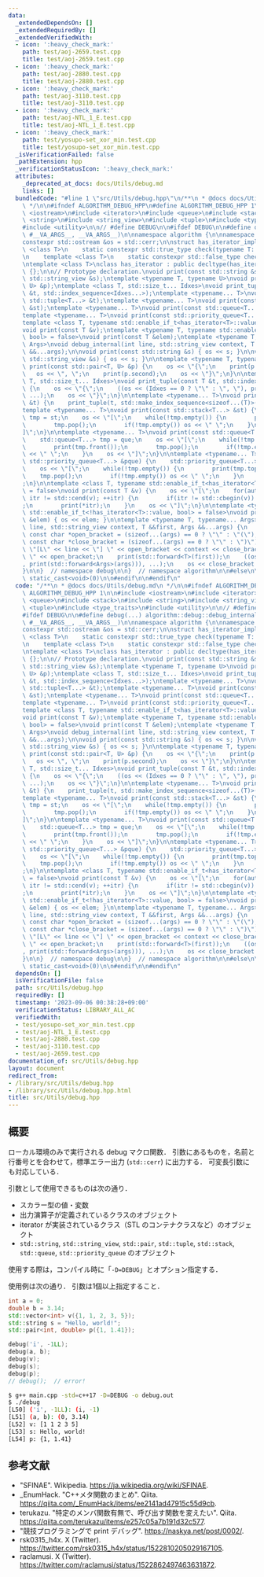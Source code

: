 ```yaml
---
data:
  _extendedDependsOn: []
  _extendedRequiredBy: []
  _extendedVerifiedWith:
  - icon: ':heavy_check_mark:'
    path: test/aoj-2659.test.cpp
    title: test/aoj-2659.test.cpp
  - icon: ':heavy_check_mark:'
    path: test/aoj-2880.test.cpp
    title: test/aoj-2880.test.cpp
  - icon: ':heavy_check_mark:'
    path: test/aoj-3110.test.cpp
    title: test/aoj-3110.test.cpp
  - icon: ':heavy_check_mark:'
    path: test/aoj-NTL_1_E.test.cpp
    title: test/aoj-NTL_1_E.test.cpp
  - icon: ':heavy_check_mark:'
    path: test/yosupo-set_xor_min.test.cpp
    title: test/yosupo-set_xor_min.test.cpp
  _isVerificationFailed: false
  _pathExtension: hpp
  _verificationStatusIcon: ':heavy_check_mark:'
  attributes:
    _deprecated_at_docs: docs/Utils/debug.md
    links: []
  bundledCode: "#line 1 \"src/Utils/debug.hpp\"\n/**\n * @docs docs/Utils/debug.md\n\
    \ */\n\n#ifndef ALGORITHM_DEBUG_HPP\n#define ALGORITHM_DEBUG_HPP 1\n\n#include\
    \ <iostream>\n#include <iterator>\n#include <queue>\n#include <stack>\n#include\
    \ <string>\n#include <string_view>\n#include <tuple>\n#include <type_traits>\n\
    #include <utility>\n\n// #define DEBUG\n\n#ifdef DEBUG\n\n#define debug(...) algorithm::debug::debug_internal(__LINE__,\
    \ #__VA_ARGS__, __VA_ARGS__)\n\nnamespace algorithm {\n\nnamespace debug {\n\n\
    constexpr std::ostream &os = std::cerr;\n\nstruct has_iterator_impl {\n    template\
    \ <class T>\n    static constexpr std::true_type check(typename T::iterator *);\n\
    \n    template <class T>\n    static constexpr std::false_type check(...);\n};\n\
    \ntemplate <class T>\nclass has_iterator : public decltype(has_iterator_impl::check<T>(nullptr))\
    \ {};\n\n// Prototype declaration.\nvoid print(const std::string &s);\nvoid print(const\
    \ std::string_view &s);\ntemplate <typename T, typename U>\nvoid print(const std::pair<T,\
    \ U> &p);\ntemplate <class T, std::size_t... Idxes>\nvoid print_tuple(const T\
    \ &t, std::index_sequence<Idxes...>);\ntemplate <typename... T>\nvoid print(const\
    \ std::tuple<T...> &t);\ntemplate <typename... T>\nvoid print(const std::stack<T...>\
    \ &st);\ntemplate <typename... T>\nvoid print(const std::queue<T...> &que);\n\
    template <typename... T>\nvoid print(const std::priority_queue<T...> &pque);\n\
    template <class T, typename std::enable_if_t<has_iterator<T>::value, bool> = false>\n\
    void print(const T &v);\ntemplate <typename T, typename std::enable_if_t<!has_iterator<T>::value,\
    \ bool> = false>\nvoid print(const T &elem);\ntemplate <typename T, typename...\
    \ Args>\nvoid debug_internal(int line, std::string_view context, T &&first, Args\
    \ &&...args);\n\nvoid print(const std::string &s) { os << s; }\n\nvoid print(const\
    \ std::string_view &s) { os << s; }\n\ntemplate <typename T, typename U>\nvoid\
    \ print(const std::pair<T, U> &p) {\n    os << \"{\";\n    print(p.first);\n \
    \   os << \", \";\n    print(p.second);\n    os << \"}\";\n}\n\ntemplate <class\
    \ T, std::size_t... Idxes>\nvoid print_tuple(const T &t, std::index_sequence<Idxes...>)\
    \ {\n    os << \"{\";\n    ((os << (Idxes == 0 ? \"\" : \", \"), print(std::get<Idxes>(t))),\
    \ ...);\n    os << \"}\";\n}\n\ntemplate <typename... T>\nvoid print(const std::tuple<T...>\
    \ &t) {\n    print_tuple(t, std::make_index_sequence<sizeof...(T)>());\n}\n\n\
    template <typename... T>\nvoid print(const std::stack<T...> &st) {\n    std::stack<T...>\
    \ tmp = st;\n    os << \"[\";\n    while(!tmp.empty()) {\n        print(tmp.top());\n\
    \        tmp.pop();\n        if(!tmp.empty()) os << \" \";\n    }\n    os << \"\
    ]\";\n}\n\ntemplate <typename... T>\nvoid print(const std::queue<T...> &que) {\n\
    \    std::queue<T...> tmp = que;\n    os << \"[\";\n    while(!tmp.empty()) {\n\
    \        print(tmp.front());\n        tmp.pop();\n        if(!tmp.empty()) os\
    \ << \" \";\n    }\n    os << \"]\";\n}\n\ntemplate <typename... T>\nvoid print(const\
    \ std::priority_queue<T...> &pque) {\n    std::priority_queue<T...> tmp = pque;\n\
    \    os << \"[\";\n    while(!tmp.empty()) {\n        print(tmp.top());\n    \
    \    tmp.pop();\n        if(!tmp.empty()) os << \" \";\n    }\n    os << \"]\"\
    ;\n}\n\ntemplate <class T, typename std::enable_if_t<has_iterator<T>::value, bool>\
    \ = false>\nvoid print(const T &v) {\n    os << \"[\";\n    for(auto itr = std::cbegin(v);\
    \ itr != std::cend(v); ++itr) {\n        if(itr != std::cbegin(v)) os << \" \"\
    ;\n        print(*itr);\n    }\n    os << \"]\";\n}\n\ntemplate <typename T, typename\
    \ std::enable_if_t<!has_iterator<T>::value, bool> = false>\nvoid print(const T\
    \ &elem) { os << elem; }\n\ntemplate <typename T, typename... Args>\nvoid debug_internal(int\
    \ line, std::string_view context, T &&first, Args &&...args) {\n    constexpr\
    \ const char *open_bracket = (sizeof...(args) == 0 ? \"\" : \"(\");\n    constexpr\
    \ const char *close_bracket = (sizeof...(args) == 0 ? \"\" : \")\");\n    os <<\
    \ \"[L\" << line << \"] \" << open_bracket << context << close_bracket << \":\
    \ \" << open_bracket;\n    print(std::forward<T>(first));\n    ((os << \", \"\
    , print(std::forward<Args>(args))), ...);\n    os << close_bracket << std::endl;\n\
    }\n\n}  // namespace debug\n\n}  // namespace algorithm\n\n#else\n\n#define debug(...)\
    \ static_cast<void>(0)\n\n#endif\n\n#endif\n"
  code: "/**\n * @docs docs/Utils/debug.md\n */\n\n#ifndef ALGORITHM_DEBUG_HPP\n#define\
    \ ALGORITHM_DEBUG_HPP 1\n\n#include <iostream>\n#include <iterator>\n#include\
    \ <queue>\n#include <stack>\n#include <string>\n#include <string_view>\n#include\
    \ <tuple>\n#include <type_traits>\n#include <utility>\n\n// #define DEBUG\n\n\
    #ifdef DEBUG\n\n#define debug(...) algorithm::debug::debug_internal(__LINE__,\
    \ #__VA_ARGS__, __VA_ARGS__)\n\nnamespace algorithm {\n\nnamespace debug {\n\n\
    constexpr std::ostream &os = std::cerr;\n\nstruct has_iterator_impl {\n    template\
    \ <class T>\n    static constexpr std::true_type check(typename T::iterator *);\n\
    \n    template <class T>\n    static constexpr std::false_type check(...);\n};\n\
    \ntemplate <class T>\nclass has_iterator : public decltype(has_iterator_impl::check<T>(nullptr))\
    \ {};\n\n// Prototype declaration.\nvoid print(const std::string &s);\nvoid print(const\
    \ std::string_view &s);\ntemplate <typename T, typename U>\nvoid print(const std::pair<T,\
    \ U> &p);\ntemplate <class T, std::size_t... Idxes>\nvoid print_tuple(const T\
    \ &t, std::index_sequence<Idxes...>);\ntemplate <typename... T>\nvoid print(const\
    \ std::tuple<T...> &t);\ntemplate <typename... T>\nvoid print(const std::stack<T...>\
    \ &st);\ntemplate <typename... T>\nvoid print(const std::queue<T...> &que);\n\
    template <typename... T>\nvoid print(const std::priority_queue<T...> &pque);\n\
    template <class T, typename std::enable_if_t<has_iterator<T>::value, bool> = false>\n\
    void print(const T &v);\ntemplate <typename T, typename std::enable_if_t<!has_iterator<T>::value,\
    \ bool> = false>\nvoid print(const T &elem);\ntemplate <typename T, typename...\
    \ Args>\nvoid debug_internal(int line, std::string_view context, T &&first, Args\
    \ &&...args);\n\nvoid print(const std::string &s) { os << s; }\n\nvoid print(const\
    \ std::string_view &s) { os << s; }\n\ntemplate <typename T, typename U>\nvoid\
    \ print(const std::pair<T, U> &p) {\n    os << \"{\";\n    print(p.first);\n \
    \   os << \", \";\n    print(p.second);\n    os << \"}\";\n}\n\ntemplate <class\
    \ T, std::size_t... Idxes>\nvoid print_tuple(const T &t, std::index_sequence<Idxes...>)\
    \ {\n    os << \"{\";\n    ((os << (Idxes == 0 ? \"\" : \", \"), print(std::get<Idxes>(t))),\
    \ ...);\n    os << \"}\";\n}\n\ntemplate <typename... T>\nvoid print(const std::tuple<T...>\
    \ &t) {\n    print_tuple(t, std::make_index_sequence<sizeof...(T)>());\n}\n\n\
    template <typename... T>\nvoid print(const std::stack<T...> &st) {\n    std::stack<T...>\
    \ tmp = st;\n    os << \"[\";\n    while(!tmp.empty()) {\n        print(tmp.top());\n\
    \        tmp.pop();\n        if(!tmp.empty()) os << \" \";\n    }\n    os << \"\
    ]\";\n}\n\ntemplate <typename... T>\nvoid print(const std::queue<T...> &que) {\n\
    \    std::queue<T...> tmp = que;\n    os << \"[\";\n    while(!tmp.empty()) {\n\
    \        print(tmp.front());\n        tmp.pop();\n        if(!tmp.empty()) os\
    \ << \" \";\n    }\n    os << \"]\";\n}\n\ntemplate <typename... T>\nvoid print(const\
    \ std::priority_queue<T...> &pque) {\n    std::priority_queue<T...> tmp = pque;\n\
    \    os << \"[\";\n    while(!tmp.empty()) {\n        print(tmp.top());\n    \
    \    tmp.pop();\n        if(!tmp.empty()) os << \" \";\n    }\n    os << \"]\"\
    ;\n}\n\ntemplate <class T, typename std::enable_if_t<has_iterator<T>::value, bool>\
    \ = false>\nvoid print(const T &v) {\n    os << \"[\";\n    for(auto itr = std::cbegin(v);\
    \ itr != std::cend(v); ++itr) {\n        if(itr != std::cbegin(v)) os << \" \"\
    ;\n        print(*itr);\n    }\n    os << \"]\";\n}\n\ntemplate <typename T, typename\
    \ std::enable_if_t<!has_iterator<T>::value, bool> = false>\nvoid print(const T\
    \ &elem) { os << elem; }\n\ntemplate <typename T, typename... Args>\nvoid debug_internal(int\
    \ line, std::string_view context, T &&first, Args &&...args) {\n    constexpr\
    \ const char *open_bracket = (sizeof...(args) == 0 ? \"\" : \"(\");\n    constexpr\
    \ const char *close_bracket = (sizeof...(args) == 0 ? \"\" : \")\");\n    os <<\
    \ \"[L\" << line << \"] \" << open_bracket << context << close_bracket << \":\
    \ \" << open_bracket;\n    print(std::forward<T>(first));\n    ((os << \", \"\
    , print(std::forward<Args>(args))), ...);\n    os << close_bracket << std::endl;\n\
    }\n\n}  // namespace debug\n\n}  // namespace algorithm\n\n#else\n\n#define debug(...)\
    \ static_cast<void>(0)\n\n#endif\n\n#endif\n"
  dependsOn: []
  isVerificationFile: false
  path: src/Utils/debug.hpp
  requiredBy: []
  timestamp: '2023-09-06 00:38:28+09:00'
  verificationStatus: LIBRARY_ALL_AC
  verifiedWith:
  - test/yosupo-set_xor_min.test.cpp
  - test/aoj-NTL_1_E.test.cpp
  - test/aoj-2880.test.cpp
  - test/aoj-3110.test.cpp
  - test/aoj-2659.test.cpp
documentation_of: src/Utils/debug.hpp
layout: document
redirect_from:
- /library/src/Utils/debug.hpp
- /library/src/Utils/debug.hpp.html
title: src/Utils/debug.hpp
---
```

## 概要

ローカル環境のみで実行される debug マクロ関数．
引数にあるものを，名前と行番号とを合わせて，標準エラー出力 (`std::cerr`) に出力する．
可変長引数にも対応している．

引数として使用できるものは次の通り．

- スカラー型の値・変数
- 出力演算子が定義されているクラスのオブジェクト
- iterator が実装されているクラス（STL のコンテナクラスなど）のオブジェクト
- `std::string`, `std::string_view`, `std::pair`, `std::tuple`, `std::stack`, `std::queue`, `std::priority_queue` のオブジェクト

使用する際は，コンパイル時に「`-D=DEBUG`」とオプション指定する．

使用例は次の通り．
引数は1個以上指定すること．

```main.cpp
int a = 0;
double b = 3.14;
std::vector<int> v({1, 1, 2, 3, 5});
std::string s = "Hello, world!";
std::pair<int, double> p({1, 1.41});

debug('i', -1LL);
debug(a, b);
debug(v);
debug(s);
debug(p);
// debug();  // error!
`````

```bash
$ g++ main.cpp -std=c++17 -D=DEBUG -o debug.out
$ ./debug
[L50] ('i', -1LL): (i, -1)
[L51] (a, b): (0, 3.14)
[L52] v: [1 1 2 3 5]
[L53] s: Hello, world!
[L54] p: {1, 1.41}
``````


## 参考文献

- "SFINAE". Wikipedia. <https://ja.wikipedia.org/wiki/SFINAE>.
- _EnumHack. "C++メタ関数のまとめ". Qiita. <https://qiita.com/_EnumHack/items/ee2141ad47915c55d9cb>.
- terukazu. "特定のメンバ関数有無で、呼び出す関数を変えたい". Qiita. <https://qiita.com/terukazu/items/e257c05a7b191d32c577>.
- "競技プログラミングで print デバッグ". <https://naskya.net/post/0002/>.
- rsk0315_h4x. X (Twitter). <https://twitter.com/rsk0315_h4x/status/1522810205029167105>.
- raclamusi. X (Twitter). <https://twitter.com/raclamusi/status/1522862497463631872>.
